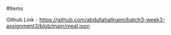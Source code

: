 #Items

Github Link - https://github.com/abdullahallnaim/batch3-week3-assignment3/blob/main/meal.json
